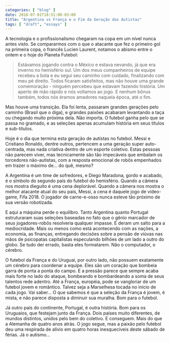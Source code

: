 ```yaml
---
categories: [ "blog" ]
date: 2018-07-01T18:51:00-03:00
title: "Argentina vs França e o Fim da Geração dos Autistas"
tags: [ "draft", "essays" ]
---
```

A tecnologia e o profissionalismo chegaram na copa em um nível nunca antes visto. Se compararmos com o que o atacante que fez o primeiro gol na primeira copa, o francês Lucien Laurent, notamos o abismo entre o ontem e o hoje do Planeta Futebol:

> Estávamos jogando contra o México e estava nevando, já que era inverno no hemisfério sul. Um dos meus companheiros de equipe recebeu a bola e eu segui seu caminho com cuidado, finalizando com meu pé direito. Todos ficaram satisfeitos, mas não houve uma grande comemoração - ninguém percebeu que estavam fazendo história. Um aperto de mão rápido e nós voltamos ao jogo. E nenhum bônus também, todos nós éramos amadores naquela época, até o fim.

Mas houve uma transição. Ela foi lenta, passaram grandes gerações pelo caminho (Brasil que o diga), e grandes paixões acabaram levantando a taça ou chegando muito próxima dela. Não importa. O futebol ganha pelo que se passa no gramado, e as seleções apenas acumulam história em seus títulos e sub-títulos.

Hoje é o dia que termina esta geração de autistas no futebol. Messi e Cristiano Ronaldo, dentre outros, pertencem a uma geração super auto-centrada, mas nada criativa dentro de um esporte coletivo. Estas pessoas não parecem viver, mas tecnicamente são tão impecáveis que embalam os torcedores não-autistas, com a resposta emocional de robôs empenhados em trazer o máximo de... do quê, mesmo?

A Argentina é um time de sofredores, e Diego Maradona, gordo e acabado, é o símbolo do segundo país do futebol do hemisfério. Quando a câmera nos mostra dieguito é uma cena deplorável. Quando a câmera nos mostra o melhor atacante atual do seu país, Messi, a cena é daquele jogo de vídeo-game, Fifa 2018. O jogador de carne-e-osso nunca esteve tão próximo de sua versão robotizada.

E aqui a máquina perde o equilíbro. Tanto Argentina quanto Portugal estruturaram suas seleções baseadas no fato que o gênio marcador de seus jogadores-robôs resolveria qualquer impasse. E deram um salto para a mediocridade. Mais ou menos como está acontecendo com as nações, a economia, as finanças, entregando decisões sobre a pensão de viúvas nas mãos de psicopatas capitalistas especulando bilhões de um lado a outro do globo. Se tudo der errado, basta eles formatarem. Não o computador, o cérebro.

O futebol da França e do Uruguai, por outro lado, não possuem exatamente um cérebro para coordenar a equipe. Eles são um coração que bombeia garra de ponta a ponta do campo. E a pressão parece que sempre acaba mais forte no lado do ataque, bombeando e bombardeando a soma de seus talentos rede adentro. Até a França, européia, pode se vangloriar de um futebol jovem e romântico. Talvez seja a Marselhesa tocada no início de cada jogo. Vai saber... O que sabemos é que a seleção da França é jovem, é mista, e não parece disposta a diminuir sua muralha. Bom para o futebol.

Já outro país do continente, Portugal, é outra história. Bom para os Uruguaios, que festejam junto da França. Dois países muito diferentes, de mundos distintos, unidos pelo bem do coletivo. E conseguem. Mais do que a Alemanha de quatro anos atrás. O jogo segue, mas a paixão pelo futebol deu uma respirada de alívio em quatro horas inesquecíveis deste sábado de férias. Já o autismo...

